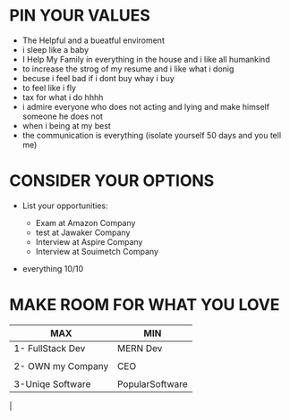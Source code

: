 # PIN YOUR VALUES

* The Helpful and a bueatful  enviroment
* i sleep like a baby 
* I Help My Family in everything in the house and i like all humankind
* to increase the strog of my resume and i like what i donig
* becuse i feel bad if i dont buy whay i buy 
* to feel like i fly 
* tax for what i do hhhh
* i admire everyone who does not acting and lying and make himself someone he does not 
* when i being at my best 
* the communication is everything (isolate yourself 50 days and you tell me)


# CONSIDER YOUR OPTIONS
* List your opportunities:
  * Exam at Amazon Company 
  * test at Jawaker Company 
  * Interview at Aspire Company
  * Interview at Souimetch Company

* everything 10/10

# MAKE ROOM FOR WHAT YOU LOVE




| MAX               |  MIN                    |
|-----------------------------------|------------------------------  |
| 1- FullStack Dev                 | MERN Dev                               |
|                                   |                                |
| 2- OWN my Company                   | CEO                              |
|                                   |                                |
| 3-Uniqe Software | PopularSoftware                               |
|                                   
